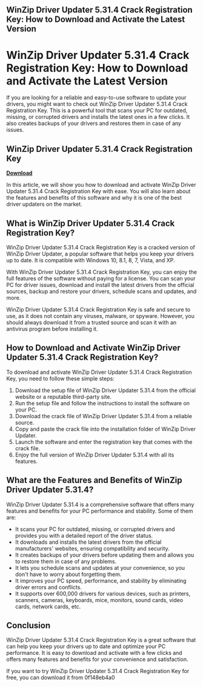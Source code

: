 ## WinZip Driver Updater 5.31.4 Crack Registration Key: How to Download and Activate the Latest Version

 


 
# WinZip Driver Updater 5.31.4 Crack Registration Key: How to Download and Activate the Latest Version
  
If you are looking for a reliable and easy-to-use software to update your drivers, you might want to check out WinZip Driver Updater 5.31.4 Crack Registration Key. This is a powerful tool that scans your PC for outdated, missing, or corrupted drivers and installs the latest ones in a few clicks. It also creates backups of your drivers and restores them in case of any issues.
 
## WinZip Driver Updater 5.31.4 Crack Registration Key


[**Download**](https://persifalque.blogspot.com/?d=2tKkkc)

  
In this article, we will show you how to download and activate WinZip Driver Updater 5.31.4 Crack Registration Key with ease. You will also learn about the features and benefits of this software and why it is one of the best driver updaters on the market.
  
## What is WinZip Driver Updater 5.31.4 Crack Registration Key?
  
WinZip Driver Updater 5.31.4 Crack Registration Key is a cracked version of WinZip Driver Updater, a popular software that helps you keep your drivers up to date. It is compatible with Windows 10, 8.1, 8, 7, Vista, and XP.
  
With WinZip Driver Updater 5.31.4 Crack Registration Key, you can enjoy the full features of the software without paying for a license. You can scan your PC for driver issues, download and install the latest drivers from the official sources, backup and restore your drivers, schedule scans and updates, and more.
  
WinZip Driver Updater 5.31.4 Crack Registration Key is safe and secure to use, as it does not contain any viruses, malware, or spyware. However, you should always download it from a trusted source and scan it with an antivirus program before installing it.
  
## How to Download and Activate WinZip Driver Updater 5.31.4 Crack Registration Key?
  
To download and activate WinZip Driver Updater 5.31.4 Crack Registration Key, you need to follow these simple steps:
  
1. Download the setup file of WinZip Driver Updater 5.31.4 from the official website or a reputable third-party site.
2. Run the setup file and follow the instructions to install the software on your PC.
3. Download the crack file of WinZip Driver Updater 5.31.4 from a reliable source.
4. Copy and paste the crack file into the installation folder of WinZip Driver Updater.
5. Launch the software and enter the registration key that comes with the crack file.
6. Enjoy the full version of WinZip Driver Updater 5.31.4 with all its features.

## What are the Features and Benefits of WinZip Driver Updater 5.31.4?
  
WinZip Driver Updater 5.31.4 is a comprehensive software that offers many features and benefits for your PC performance and stability. Some of them are:

- It scans your PC for outdated, missing, or corrupted drivers and provides you with a detailed report of the driver status.
- It downloads and installs the latest drivers from the official manufacturers' websites, ensuring compatibility and security.
- It creates backups of your drivers before updating them and allows you to restore them in case of any problems.
- It lets you schedule scans and updates at your convenience, so you don't have to worry about forgetting them.
- It improves your PC speed, performance, and stability by eliminating driver errors and conflicts.
- It supports over 600,000 drivers for various devices, such as printers, scanners, cameras, keyboards, mice, monitors, sound cards, video cards, network cards, etc.

## Conclusion
  
WinZip Driver Updater 5.31.4 Crack Registration Key is a great software that can help you keep your drivers up to date and optimize your PC performance. It is easy to download and activate with a few clicks and offers many features and benefits for your convenience and satisfaction.
  
If you want to try WinZip Driver Updater 5.31.4 Crack Registration Key for free, you can download it from
 0f148eb4a0
